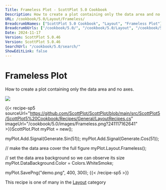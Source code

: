 ```yaml
---
Title: Frameless Plot - ScottPlot 5.0 Cookbook
Description: How to create a plot containing only the data area and no axes.
URL: /cookbook/5.0/Layout/Frameless/
BreadcrumbNames: ["ScottPlot 5.0 Cookbook", "Layout", "Frameless Plot"]
BreadcrumbUrls: ["/cookbook/5.0/", "/cookbook/5.0/Layout", "/cookbook/5.0/Layout/Frameless"]
Date: 2024-11-17
Version: ScottPlot 5.0.46
Version: ScottPlot 5.0.46
SearchUrl: "/cookbook/5.0/search/"
ShowEditLink: false
---
```



<div class='d-flex align-items-center mt-5'>
<h1 class='me-2 text-dark my-0 border-0'>Frameless Plot</h1>
</div>

How to create a plot containing only the data area and no axes.

[![](/cookbook/5.0/images/Frameless.png?241117162641)](/cookbook/5.0/images/Frameless.png?241117162641)

{{< recipe-sp5 sourceUrl="https://github.com/ScottPlot/ScottPlot/blob/main/src/ScottPlot5/ScottPlot5%20Cookbook/Recipes/General/LayoutRecipes.cs" imageUrl="/cookbook/5.0/images/Frameless.png?241117162641" >}}ScottPlot.Plot myPlot = new();

myPlot.Add.Signal(Generate.Sin(51));
myPlot.Add.Signal(Generate.Cos(51));

// make the data area cover the full figure
myPlot.Layout.Frameless();

// set the data area background so we can observe its size
myPlot.DataBackground.Color = Colors.WhiteSmoke;

myPlot.SavePng("demo.png", 400, 300);
{{< /recipe-sp5 >}}

<div class='my-5 text-center'>This recipe is one of many in the <a href='/cookbook/5.0/Layout'>Layout</a> category</div>


